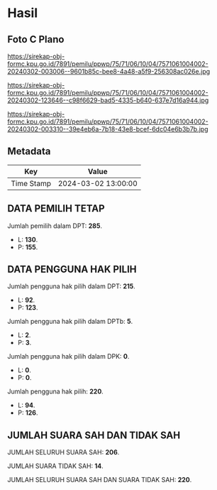 # Hasil

## Foto C Plano

https://sirekap-obj-formc.kpu.go.id/7891/pemilu/ppwp/75/71/06/10/04/7571061004002-20240302-003006--9601b85c-bee8-4a48-a5f9-256308ac026e.jpg

https://sirekap-obj-formc.kpu.go.id/7891/pemilu/ppwp/75/71/06/10/04/7571061004002-20240302-123646--c98f6629-bad5-4335-b640-637e7d16a944.jpg

https://sirekap-obj-formc.kpu.go.id/7891/pemilu/ppwp/75/71/06/10/04/7571061004002-20240302-003310--39e4eb6a-7b18-43e8-bcef-6dc04e6b3b7b.jpg


## Metadata

| Key        | Value               |
| ---------- | ------------------- |
| Time Stamp | 2024-03-02 13:00:00 |


## DATA PEMILIH TETAP

Jumlah pemilih dalam DPT: **285**.
 * L: **130**.
 * P: **155**.

## DATA PENGGUNA HAK PILIH

Jumlah pengguna hak pilih dalam DPT: **215**.
 * L: **92**.
 * P: **123**.

Jumlah pengguna hak pilih dalam DPTb: **5**.
 * L: **2**.
 * P: **3**.

Jumlah pengguna hak pilih dalam DPK: **0**.
 * L: **0**.
 * P: **0**.

Jumlah pengguna hak pilih: **220**.
 * L: **94**.
 * P: **126**.

## JUMLAH SUARA SAH DAN TIDAK SAH

JUMLAH SELURUH SUARA SAH: **206**.

JUMLAH SUARA TIDAK SAH: **14**.

JUMLAH SELURUH SUARA SAH DAN SUARA TIDAK SAH: **220**.


